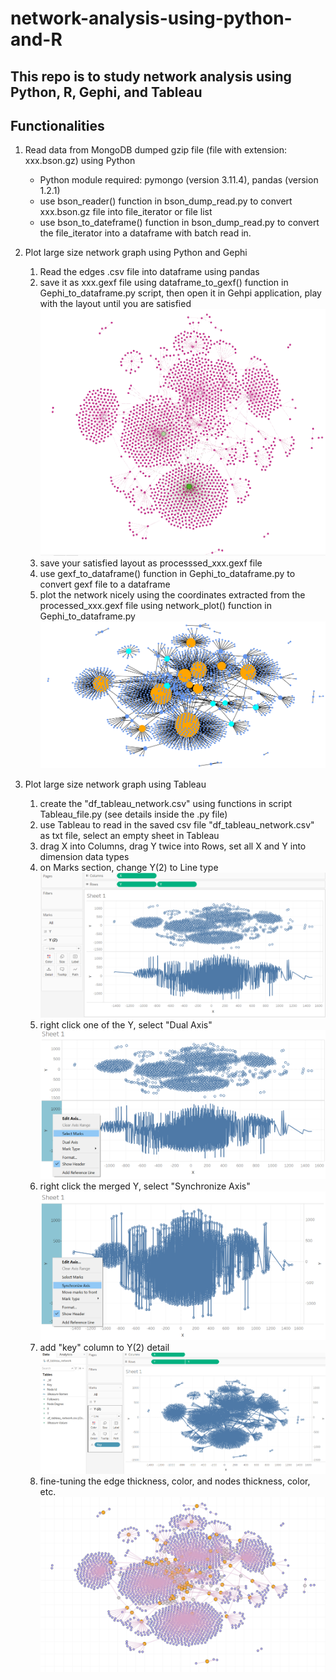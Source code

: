 # network-analysis-using-python-and-R

## This repo is to study network analysis using Python, R, Gephi, and Tableau

## Functionalities
1. Read data from MongoDB dumped gzip file (file with extension: xxx.bson.gz) using Python
    - Python module required: pymongo (version 3.11.4), pandas (version 1.2.1)
    - use bson_reader() function in bson_dump_read.py to convert xxx.bson.gz file into file_iterator or file list
    - use bson_to_dateframe() function in bson_dump_read.py to convert the file_iterator into a dataframe with batch read in.

2. Plot large size network graph using Python and Gephi
    1. Read the edges .csv file into dataframe using pandas
    2. save it as xxx.gexf file using dataframe_to_gexf() function in Gephi_to_dataframe.py script, then open it in Gehpi application, play with the layout until you are satisfied
    ![network plot in gephi](dataset/gehpi_network_layout.png)
    3. save your satisfied layout as processsed_xxx.gexf file
    4. use gexf_to_dataframe() function in Gephi_to_dataframe.py to convert gexf file to a dataframe 
    5. plot the network nicely using the coordinates extracted from the processed_xxx.gexf file using network_plot() function in Gephi_to_dataframe.py 
    ![network plot in Python networkx](dataset/network_nx_plot.png)


3. Plot large size network graph using Tableau
    1. create the "df_tableau_network.csv" using functions in script Tableau_file.py (see details inside the .py file)
    1. use Tableau to read in the saved csv file "df_tableau_network.csv" as txt file, select an empty sheet in Tableau
    2. drag X into Columns, drag Y twice into Rows, set all X and Y into dimension data types
    3. on Marks section, change Y(2) to Line type
    ![step3](dataset/tableau_network_steps/plot_tableau_step3.PNG)
    4. right click one of the Y, select "Dual Axis"
    ![step4](dataset/tableau_network_steps/plot_tableau_step4.PNG)
    5. right click the merged Y, select "Synchronize Axis"
    ![step5](dataset/tableau_network_steps/plot_tableau_step5.PNG)
    6. add "key" column to Y(2) detail
    ![step6](dataset/tableau_network_steps/plot_tableau_step6.PNG)
    7. fine-tuning the edge thickness, color, and nodes thickness, color, etc.
    ![step7](dataset/tableau_network_steps/plot_tableau_step7.PNG)